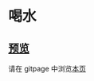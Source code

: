# 喝水

## [预览](src/index.html)

请在 gitpage 中浏览[本页](https://mekefly.github.io/quick-style/drink-water)
